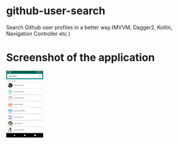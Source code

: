 # github-user-search
Search Github user profiles in a better way.(MVVM, Dagger2, Kotlin, Navigation Controller etc.)

# Screenshot of the application
<img src = "screenshots/search_result_page.png" width=100 height=180>
